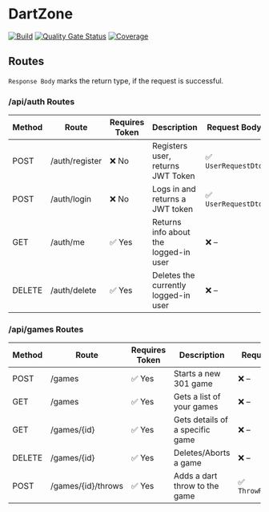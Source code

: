 # DartZone

[![Build](https://github.com/06luki06/DartZone/actions/workflows/pipeline.yml/badge.svg)](https://github.com/06luki06/DartZone/actions/workflows/pipeline.yml)
[![Quality Gate Status](https://sonarcloud.io/api/project_badges/measure?project=06luki06_DartZone&metric=alert_status)](https://sonarcloud.io/summary/new_code?id=06luki06_DartZone)
[![Coverage](https://sonarcloud.io/api/project_badges/measure?project=06luki06_DartZone&metric=coverage)](https://sonarcloud.io/summary/new_code?id=06luki06_DartZone)

## Routes

`Response Body` marks the return type, if the request is successful.

### /api/auth Routes

| Method | Route          | Requires Token | Description                           | Request Body        | Response Body         |
|--------|----------------|----------------|---------------------------------------|---------------------|-----------------------|
| POST   | /auth/register | ❌ No         | Registers user, returns JWT Token     | ✅ `UserRequestDto` | ✅ `TokenResponseDto` |
| POST   | /auth/login    | ❌ No         | Logs in and returns a JWT token       | ✅ `UserRequestDto` | ✅ `TokenResponseDto` |
| GET    | /auth/me       | ✅ Yes        | Returns info about the logged-in user | ❌ –                | ✅ `UserResponseDto`  |
| DELETE | /auth/delete   | ✅ Yes        | Deletes the currently logged-in user  | ❌ –                | ❌ –                  |

### /api/games Routes

| Method  | Route         | Requires Token | Description                          | Request Body  | Response Body              |
|---------|---------------|----------------|--------------------------------------|---------------|----------------------------|
| POST    | /games        | ✅ Yes        | Starts a new 301 game                | ❌ –          | ✅ `GameResponseDto`       |
| GET     | /games        | ✅ Yes        | Gets a list of your games            | ❌ –          | ✅ `List<GameResponseDto>` |
| GET     | /games/{id}   | ✅ Yes        | Gets details of a specific game      | ❌ –          | ✅ `GameResponseDto`       |
| DELETE  | /games/{id}   | ✅ Yes        | Deletes/Aborts a game                | ❌ –          | ❌ –                       |
| POST    | /games/{id}/throws | ✅ Yes   | Adds a dart throw to the game        | ✅ `ThrowRequestDto` | ✅ `ThrowResponsetDto` |
